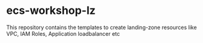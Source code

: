 # ecs-workshop-lz  

This repository contains the templates to create landing-zone resources like VPC, IAM Roles, Application loadbalancer etc



































